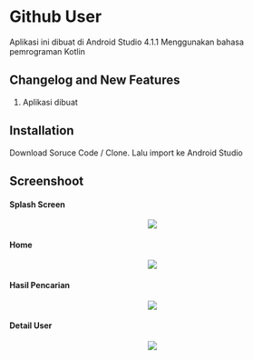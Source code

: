 # Github User

Aplikasi ini dibuat di Android Studio 4.1.1
Menggunakan bahasa pemrograman Kotlin

## Changelog and New Features

1. Aplikasi dibuat



## Installation
Download Soruce Code / Clone. Lalu import ke Android Studio

## Screenshoot

#### Splash Screen
<div align="center">
    <img src="https://i.imgur.com/bCGy8rn.jpg"</img> 
</div>

#### Home
<div align="center">
    <img src="https://i.imgur.com/OgqqYgR.jpg"</img> 
</div>

#### Hasil Pencarian
<div align="center">
    <img src="https://i.imgur.com/QPRLzeI.jpg"</img> 
</div>

#### Detail User
<div align="center">
    <img src="https://i.imgur.com/1TruicK.jpg"</img> 
</div>

